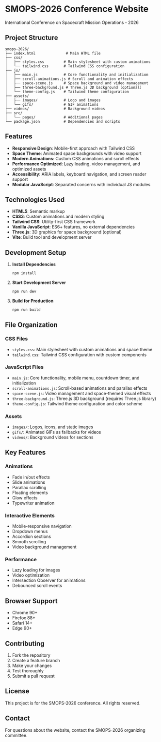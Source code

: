 # SMOPS-2026 Conference Website

International Conference on Spacecraft Mission Operations - 2026

## Project Structure

```
smops-2026/
├── index.html              # Main HTML file
├── css/
│   ├── styles.css         # Main stylesheet with custom animations
│   └── tailwind.css       # Tailwind CSS configuration
├── js/
│   ├── main.js            # Core functionality and initialization
│   ├── scroll-animations.js # Scroll and animation effects
│   ├── space-scene.js     # Space background and video management
│   ├── three-background.js # Three.js 3D background (optional)
│   └── theme-config.js    # Tailwind theme configuration
├── assets/
│   ├── images/            # Logo and images
│   └── gifs/              # GIF animations
├── videos/                # Background videos
├── src/
│   └── pages/             # Additional pages
└── package.json           # Dependencies and scripts
```

## Features

- **Responsive Design**: Mobile-first approach with Tailwind CSS
- **Space Theme**: Animated space backgrounds with video support
- **Modern Animations**: Custom CSS animations and scroll effects
- **Performance Optimized**: Lazy loading, video management, and optimized assets
- **Accessibility**: ARIA labels, keyboard navigation, and screen reader support
- **Modular JavaScript**: Separated concerns with individual JS modules

## Technologies Used

- **HTML5**: Semantic markup
- **CSS3**: Custom animations and modern styling
- **Tailwind CSS**: Utility-first CSS framework
- **Vanilla JavaScript**: ES6+ features, no external dependencies
- **Three.js**: 3D graphics for space background (optional)
- **Vite**: Build tool and development server

## Development Setup

1. **Install Dependencies**
   ```bash
   npm install
   ```

2. **Start Development Server**
   ```bash
   npm run dev
   ```

3. **Build for Production**
   ```bash
   npm run build
   ```

## File Organization

### CSS Files
- `styles.css`: Main stylesheet with custom animations and space theme
- `tailwind.css`: Tailwind CSS configuration with custom components

### JavaScript Files
- `main.js`: Core functionality, mobile menu, countdown timer, and initialization
- `scroll-animations.js`: Scroll-based animations and parallax effects
- `space-scene.js`: Video management and space-themed visual effects
- `three-background.js`: Three.js 3D background (requires Three.js library)
- `theme-config.js`: Tailwind theme configuration and color scheme

### Assets
- `images/`: Logos, icons, and static images
- `gifs/`: Animated GIFs as fallbacks for videos
- `videos/`: Background videos for sections

## Key Features

### Animations
- Fade in/out effects
- Slide animations
- Parallax scrolling
- Floating elements
- Glow effects
- Typewriter animation

### Interactive Elements
- Mobile-responsive navigation
- Dropdown menus
- Accordion sections
- Smooth scrolling
- Video background management

### Performance
- Lazy loading for images
- Video optimization
- Intersection Observer for animations
- Debounced scroll events

## Browser Support

- Chrome 90+
- Firefox 88+
- Safari 14+
- Edge 90+

## Contributing

1. Fork the repository
2. Create a feature branch
3. Make your changes
4. Test thoroughly
5. Submit a pull request

## License

This project is for the SMOPS-2026 conference. All rights reserved.

## Contact

For questions about the website, contact the SMOPS-2026 organizing committee.
